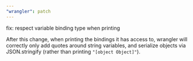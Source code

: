 ```yaml
---
"wrangler": patch
---
```


fix: respect variable binding type when printing

After this change, when printing the bindings it has access to, wrangler will correctly only add quotes around string variables, and serialize objects via JSON.stringify (rather than printing `"[object Object]"`).
